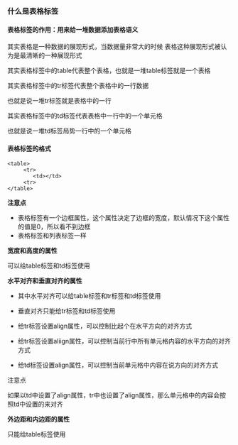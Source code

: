 ### 什么是表格标签

#### 表格标签的作用：用来给一堆数据添加表格语义



其实表格是一种数据的展现形式，当数据量非常大的时候 表格这种展现形式被认为是最清晰的一种展现形式



其实表格标签中的table代表整个表格，也就是一堆table标签就是一个表格

其实表格标签中的tr标签代表整个表格中的一行数据

也就是说一堆tr标签就是表格中的一行

其实表格标签中的td标签代表表格中一行中的一个单元格

也就是说一堆td标签局势一行中的一个单元格

#### 表格标签的格式

```
<table>
     <tr>
        <td></td>
     <tr>
</table>
```

**注意点**

* 表格标签有一个边框属性，这个属性决定了边框的宽度，默认情况下这个属性的值是0，所以看不到边框
* 表格标签和列表标签一样

**宽度和高度的属性**

可以给table标签和td标签使用

**水平对齐和垂直对齐的属性**

* 其中水平对齐可以给table标签和tr标签和td标签使用

* 垂直对齐只能给tr标签和td标签使用
* 给tr标签设置align属性，可以控制比起个在水平方向的对齐方式
* 给tr标签设置aliign属性，可以控制当前行中所有单元格内容的水平方向的对齐方式
* 给td标签设置align属性，可以控制当前单元格中内容在说方向的对齐方式

注意点

如果以td中设置了align属性，tr中也设置了align属性，那么单元格中的内容会按照td中设置的来对齐



**外边距和内边距的属性**

只能给table标签使用



